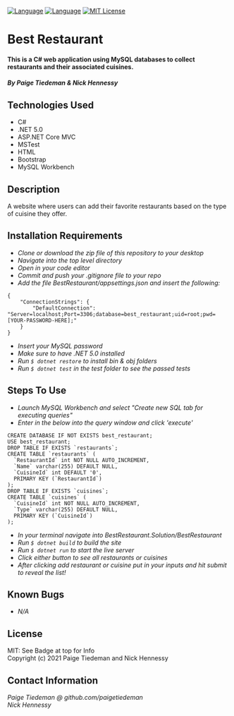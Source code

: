[![Language][language-shield]][language-url]
[![Language][languageH-shield]][languageH-url]
[![MIT License][license-shield]][license-url]

# Best Restaurant

#### This is a C# web application using MySQL databases to collect restaurants and their associated cuisines.

#### _By Paige Tiedeman & Nick Hennessy_

## Technologies Used

* C#
* .NET 5.0
* ASP.NET Core MVC
* MSTest
* HTML 
* Bootstrap
* MySQL Workbench

## Description

A website where users can add their favorite restaurants based on the type of cuisine they offer. 

## Installation Requirements

* _Clone or download the zip file of this repository to your desktop_
* _Navigate into the top level directory_
* _Open in your code editor_
* _Commit and push your .gitignore file to your repo_
* _Add the file BestRestaurant/appsettings.json and insert the following:_
```
{
    "ConnectionStrings": {
        "DefaultConnection": "Server=localhost;Port=3306;database=best_restaurant;uid=root;pwd=[YOUR-PASSWORD-HERE];"
    }
}
```
* _Insert your MySQL password_
* _Make sure to have .NET 5.0 installed_
* _Run `$ dotnet restore` to install bin & obj folders_
* _Run `$ dotnet test` in the test folder to see the passed tests_


## Steps To Use
* _Launch MySQL Workbench and select "Create new SQL tab for executing queries"_
* _Enter in the below into the query window and click 'execute'_
```  
CREATE DATABASE IF NOT EXISTS best_restaurant;  
USE best_restaurant;  
DROP TABLE IF EXISTS `restaurants`;  
CREATE TABLE `restaurants` (  
  `RestaurantId` int NOT NULL AUTO_INCREMENT,  
  `Name` varchar(255) DEFAULT NULL,  
  `CuisineId` int DEFAULT '0',  
  PRIMARY KEY (`RestaurantId`)  
);   
DROP TABLE IF EXISTS `cuisines`;  
CREATE TABLE `cuisines` (  
  `CuisineId` int NOT NULL AUTO_INCREMENT,  
  `Type` varchar(255) DEFAULT NULL,  
  PRIMARY KEY (`CuisineId`)  
);  
```
* _In your terminal navigate into BestRestaurant.Solution/BestRestaurant_
* _Run `$ dotnet build` to build the site_
* _Run `$ dotnet run` to start the live server_
* _Click either button to see all restaurants or cuisines_
* _After clicking add restaurant or cuisine put in your inputs and hit submit to reveal the list!_

## Known Bugs

* _N/A_

## License

MIT: See Badge at top for Info  
Copyright (c) 2021 Paige Tiedeman and Nick Hennessy  

## Contact Information

_Paige Tiedeman @ github.com/paigetiedeman_  
_Nick Hennessy_  

[license-shield]: https://img.shields.io/badge/License-MIT-blue
[license-url]: https://opensource.org/licenses/MIT
[language-shield]: https://img.shields.io/badge/Language-C%23-red
[language-url]: https://docs.microsoft.com/en-us/dotnet/csharp/
[LanguageH-shield]: https://img.shields.io/badge/Language-HTML-blueviolet
[LanguageH-url]: https://developer.mozilla.org/en-US/docs/Web/HTML